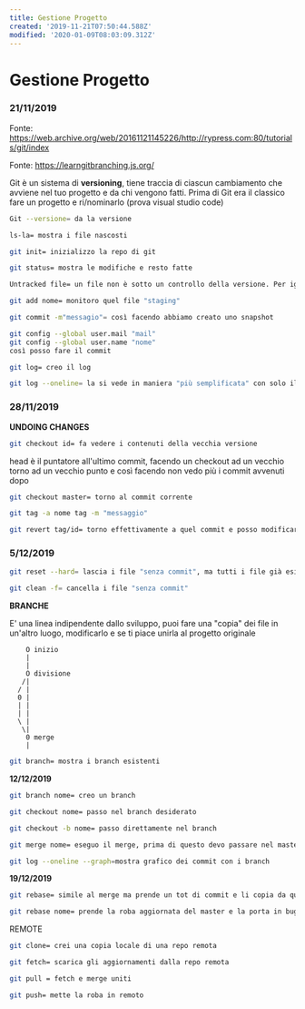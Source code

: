 ```yaml
---
title: Gestione Progetto
created: '2019-11-21T07:50:44.588Z'
modified: '2020-01-09T08:03:09.312Z'
---
```


# Gestione Progetto 

### 21/11/2019
Fonte: https://web.archive.org/web/20161121145226/http://rypress.com:80/tutorials/git/index

Fonte: https://learngitbranching.js.org/

Git è un sistema di **versioning**, tiene traccia di ciascun cambiamento che avviene nel tuo progetto e da chi vengono fatti.
Prima di Git era il classico fare un progetto e ri/nominarlo
(prova visual studio code)


```bash
Git --versione= da la versione
``````

```bash
ls-la= mostra i file nascosti
``````

```bash
git init= inizializzo la repo di git
``````

```bash
git status= mostra le modifiche e resto fatte
```

```bash
Untracked file= un file non è sotto un controllo della versione. Per ignorare dei file dal tracciamento come i-_.class etc
```

```bash
git add nome= monitoro quel file "staging"
```

```bash
git commit -m"messagio"= così facendo abbiamo creato uno snapshot
```

```bash
git config --global user.mail "mail"
git config --global user.name "nome"
così posso fare il commit
```

```bash
git log= creo il log
```

```bash
git log --oneline= la si vede in maniera "più semplificata" con solo il commento 
```

### 28/11/2019
**UNDOING CHANGES**

```bash
git checkout id= fa vedere i contenuti della vecchia versione
```
head è il puntatore all'ultimo commit, facendo un checkout ad un vecchio torno ad un vecchio punto e così facendo non vedo più i commit avvenuti dopo

```bash
git checkout master= torno al commit corrente
```

```bash
git tag -a nome tag -m "messaggio"
```

```bash
git revert tag/id= torno effettivamente a quel commit e posso modificare senza problemi (solo con quello precedente), ma creo un commit nuovo quindi non torno per davvero indietro
```
### 5/12/2019
```bash
git reset --hard= lascia i file "senza commit", ma tutti i file già esistenti modificati e senza commit li fa tornare all'ultimo commit
```

```bash
git clean -f= cancella i file "senza commit"
```
**BRANCHE**

E' una linea indipendente dallo sviluppo, puoi fare una "copia" dei file in un'altro luogo, modificarlo e se ti piace unirla al progetto originale

        O inizio
        |
        |
        O divisione
       /|
      / |
      0 |
      | | 
      | |  
      \ |  
       \|
        0 merge
        |

```bash
git branch= mostra i branch esistenti
```
**12/12/2019**

```bash
git branch nome= creo un branch
```

```bash
git checkout nome= passo nel branch desiderato
```

```bash
git checkout -b nome= passo direttamente nel branch
```

```bash
git merge nome= eseguo il merge, prima di questo devo passare nel master/nel branch "master" rispetto a quello con cui voglio fare il merge
```
```bash
git log --oneline --graph=mostra grafico dei commit con i branch
```
**19/12/2019**

```bash
git rebase= simile al merge ma prende un tot di commit e li copia da qualche parte 
```

```bash
git rebase nome= prende la roba aggiornata del master e la porta in bugfix
```

REMOTE 

```bash
git clone= crei una copia locale di una repo remota
```

```bash
git fetch= scarica gli aggiornamenti dalla repo remota 
```

```bash
git pull = fetch e merge uniti 
```

```bash 
git push= mette la roba in remoto
```


